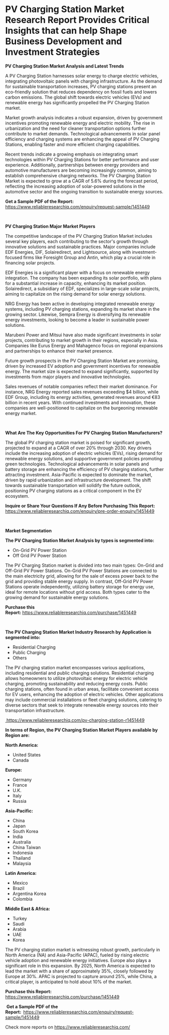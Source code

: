 <p><h1>PV Charging Station Market Research Report Provides Critical Insights that can help Shape Business Development and Investment Strategies</h1></p><p><strong>PV Charging Station Market Analysis and Latest Trends</strong></p>
<p><p>A PV Charging Station harnesses solar energy to charge electric vehicles, integrating photovoltaic panels with charging infrastructure. As the demand for sustainable transportation increases, PV charging stations present an eco-friendly solution that reduces dependency on fossil fuels and lowers carbon emissions. The global shift towards electric vehicles (EVs) and renewable energy has significantly propelled the PV Charging Station market.</p><p>Market growth analysis indicates a robust expansion, driven by government incentives promoting renewable energy and electric mobility. The rise in urbanization and the need for cleaner transportation options further contribute to market demands. Technological advancements in solar panel efficiency and charging systems are enhancing the appeal of PV Charging Stations, enabling faster and more efficient charging capabilities.</p><p>Recent trends indicate a growing emphasis on integrating smart technologies within PV Charging Stations for better performance and user experience. Additionally, partnerships between energy providers and automotive manufacturers are becoming increasingly common, aiming to establish comprehensive charging networks. The PV Charging Station Market is expected to grow at a CAGR of 5.6% during the forecast period, reflecting the increasing adoption of solar-powered solutions in the automotive sector and the ongoing transition to sustainable energy sources.</p></p>
<p><strong>Get a Sample PDF of the Report:&nbsp;</strong> <a href="https://www.reliableresearchiq.com/enquiry/request-sample/1451449?utm_campaign=2757&utm_medium=2&utm_source=Github&utm_content=ia&utm_term=09032025&utm_id=pv-charging-station">https://www.reliableresearchiq.com/enquiry/request-sample/1451449</a></p>
<p>&nbsp;</p>
<p><strong>PV Charging Station Major Market Players</strong></p>
<p><p>The competitive landscape of the PV Charging Station Market includes several key players, each contributing to the sector's growth through innovative solutions and sustainable practices. Major companies include EDF Energies, DIF, Solairedirect, and Lightsource, along with investment-focused firms like Foresight Group and Antin, which play a crucial role in financing solar projects.</p><p>EDF Energies is a significant player with a focus on renewable energy integration. The company has been expanding its solar portfolio, with plans for a substantial increase in capacity, enhancing its market position. Solairedirect, a subsidiary of EDF, specializes in large-scale solar projects, aiming to capitalize on the rising demand for solar energy solutions.</p><p>NRG Energy has been active in developing integrated renewable energy systems, including PV charging stations, expanding its market share in the growing sector. Likewise, Sempra Energy is diversifying its renewable energy investments, looking to become a leader in sustainable power solutions.</p><p>Marubeni Power and Mitsui have also made significant investments in solar projects, contributing to market growth in their regions, especially in Asia. Companies like Eurus Energy and Mahagenco focus on regional expansions and partnerships to enhance their market presence. </p><p>Future growth prospects in the PV Charging Station Market are promising, driven by increased EV adoption and government incentives for renewable energy. The market size is expected to expand significantly, supported by investments from major players and innovative technologies.</p><p>Sales revenues of notable companies reflect their market dominance. For instance, NRG Energy reported sales revenues exceeding $4 billion, while EDF Group, including its energy activities, generated revenues around €83 billion in recent years. With continued investments and innovation, these companies are well-positioned to capitalize on the burgeoning renewable energy market.</p></p>
<p>&nbsp;</p>
<p><strong>What Are The Key Opportunities For PV Charging Station Manufacturers?</strong></p>
<p><p>The global PV charging station market is poised for significant growth, projected to expand at a CAGR of over 20% through 2030. Key drivers include the increasing adoption of electric vehicles (EVs), rising demand for renewable energy solutions, and supportive government policies promoting green technologies. Technological advancements in solar panels and battery storage are enhancing the efficiency of PV charging stations, further attracting investment. Asia-Pacific is expected to dominate the market, driven by rapid urbanization and infrastructure development. The shift towards sustainable transportation will solidify the future outlook, positioning PV charging stations as a critical component in the EV ecosystem.</p></p>
<p><strong>Inquire or Share Your Questions If Any Before Purchasing This Report:</strong> <a href="https://www.reliableresearchiq.com/enquiry/pre-order-enquiry/1451449?utm_campaign=2757&utm_medium=2&utm_source=Github&utm_content=ia&utm_term=09032025&utm_id=pv-charging-station">https://www.reliableresearchiq.com/enquiry/pre-order-enquiry/1451449</a></p>
<p>&nbsp;</p>
<p><strong>Market Segmentation</strong></p>
<p><strong>The PV Charging Station Market Analysis by types is segmented into:</strong></p>
<p><ul><li>On-Grid PV Power Station</li><li>Off Grid PV Power Station</li></ul></p>
<p><p>The PV Charging Station market is divided into two main types: On-Grid and Off-Grid PV Power Stations. On-Grid PV Power Stations are connected to the main electricity grid, allowing for the sale of excess power back to the grid and providing stable energy supply. In contrast, Off-Grid PV Power Stations operate independently, utilizing battery storage for energy use, ideal for remote locations without grid access. Both types cater to the growing demand for sustainable energy solutions.</p></p>
<p><strong>Purchase this Report:&nbsp;</strong><a href="https://www.reliableresearchiq.com/purchase/1451449?utm_campaign=2757&utm_medium=2&utm_source=Github&utm_content=ia&utm_term=09032025&utm_id=pv-charging-station">https://www.reliableresearchiq.com/purchase/1451449</a></p>
<p>&nbsp;</p>
<p><strong>The PV Charging Station Market Industry Research by Application is segmented into:</strong></p>
<p><ul><li>Residential Charging</li><li>Public Charging</li><li>Others</li></ul></p>
<p><p>The PV charging station market encompasses various applications, including residential and public charging solutions. Residential charging allows homeowners to utilize photovoltaic energy for electric vehicle charging, promoting sustainability and reducing energy costs. Public charging stations, often found in urban areas, facilitate convenient access for EV users, enhancing the adoption of electric vehicles. Other applications may include commercial installations or fleet charging solutions, catering to diverse sectors that seek to integrate renewable energy sources into their transportation infrastructure.</p></p>
<p><a href="https://www.reliableresearchiq.com/pv-charging-station-r1451449?utm_campaign=2757&utm_medium=2&utm_source=Github&utm_content=ia&utm_term=09032025&utm_id=pv-charging-station">&nbsp;https://www.reliableresearchiq.com/pv-charging-station-r1451449</a></p>
<p><strong>In terms of Region, the PV Charging Station Market Players available by Region are:</strong></p>
<p>
    <p> <strong> North America: </strong>
        <ul>
            <li>United States</li>
            <li>Canada</li>
        </ul>
        </p> 
    <p> <strong> Europe: </strong>
        <ul>
            <li>Germany</li>
            <li>France</li>
            <li>U.K.</li>
            <li>Italy</li>
            <li>Russia</li>
        </ul>
        </p> 
    <p> <strong> Asia-Pacific: </strong>
        <ul>
            <li>China</li>
            <li>Japan</li>
            <li>South Korea</li>
            <li>India</li>
            <li>Australia</li>
            <li>China Taiwan</li>
            <li>Indonesia</li>
            <li>Thailand</li>
            <li>Malaysia</li>
        </ul>
        </p> 
    <p> <strong> Latin America: </strong>
        <ul>
            <li>Mexico</li>
            <li>Brazil</li>
            <li>Argentina Korea</li>
            <li>Colombia</li>
        </ul>
        </p> 
    <p> <strong> Middle East & Africa: </strong>
        <ul>
            <li>Turkey</li>
            <li>Saudi</li>
            <li>Arabia</li>
            <li>UAE</li>
            <li>Korea</li>
        </ul>
    </p>
    </p>
<p><p>The PV charging station market is witnessing robust growth, particularly in North America (NA) and Asia-Pacific (APAC), fueled by rising electric vehicle adoption and renewable energy initiatives. Europe also plays a significant role in this expansion. By 2025, North America is expected to lead the market with a share of approximately 35%, closely followed by Europe at 30%. APAC is projected to capture around 25%, while China, a critical player, is anticipated to hold about 10% of the market.</p></p>
<p><strong>Purchase this Report: </strong><a href="https://www.reliableresearchiq.com/purchase/1451449?utm_campaign=2757&utm_medium=2&utm_source=Github&utm_content=ia&utm_term=09032025&utm_id=pv-charging-station">https://www.reliableresearchiq.com/purchase/1451449</a></p>
<p>&nbsp;<strong>Get a Sample PDF of the Report:&nbsp;&nbsp;</strong><a href="https://www.reliableresearchiq.com/enquiry/request-sample/1451449?utm_campaign=2757&utm_medium=2&utm_source=Github&utm_content=ia&utm_term=09032025&utm_id=pv-charging-station">https://www.reliableresearchiq.com/enquiry/request-sample/1451449</a></p>
<p><strong></strong></p>
<p>Check more reports on <a href="https://www.reliableresearchiq.com/?utm_campaign=2757&utm_medium=2&utm_source=Github&utm_content=ia&utm_term=09032025&utm_id=pv-charging-station">https://www.reliableresearchiq.com/</a></p>